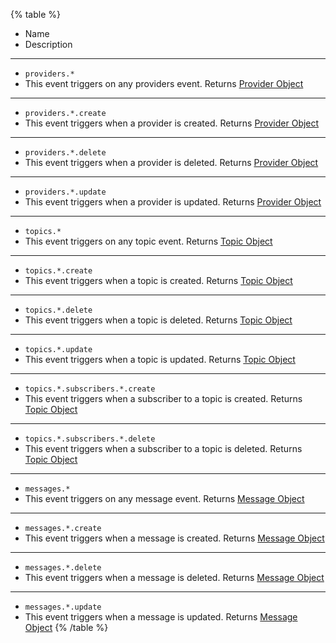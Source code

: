{% table %}
* Name
* Description
---
* `providers.*`
* 
    This event triggers on any providers event.
    Returns [Provider Object](/docs/references/cloud/models/provider)
---
* `providers.*.create`
* 
    This event triggers when a provider is created.
    Returns [Provider Object](/docs/references/cloud/models/provider)
---
* `providers.*.delete`
* 
    This event triggers when a provider is deleted.
    Returns [Provider Object](/docs/references/cloud/models/provider)
---
* `providers.*.update`
* 
    This event triggers when a provider is updated.
    Returns [Provider Object](/docs/references/cloud/models/provider)
---
* `topics.*`
* 
    This event triggers on any topic event.
    Returns [Topic Object](/docs/references/cloud/models/topic)
---
* `topics.*.create`
* 
    This event triggers when a topic is created.
    Returns [Topic Object](/docs/references/cloud/models/topic)
---
* `topics.*.delete`
* 
    This event triggers when a topic is deleted.
    Returns [Topic Object](/docs/references/cloud/models/topic)
---
* `topics.*.update`
* 
    This event triggers when a topic is updated.
    Returns [Topic Object](/docs/references/cloud/models/topic)
---
* `topics.*.subscribers.*.create`
* 
    This event triggers when a subscriber to a topic is created.
    Returns [Topic Object](/docs/references/cloud/models/topic)
---
* `topics.*.subscribers.*.delete`
* 
    This event triggers when a subscriber to a topic is deleted.
    Returns [Topic Object](/docs/references/cloud/models/topic)
---
* `messages.*`
* 
    This event triggers on any message event.
    Returns [Message Object](/docs/references/cloud/models/message)
---
* `messages.*.create`
* 
    This event triggers when a message is created.
    Returns [Message Object](/docs/references/cloud/models/message)
---
* `messages.*.delete`
* 
    This event triggers when a message is deleted.
    Returns [Message Object](/docs/references/cloud/models/message)
---
* `messages.*.update`
* 
    This event triggers when a message is updated.
    Returns [Message Object](/docs/references/cloud/models/message)
{% /table %}